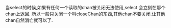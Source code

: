 当select的时候,如果有任何一个读取的chan被关闭无法使用,select 会立刻在那个chan上返回.
所以一般只关闭一个叫closeChan的东西,其他chan不要关闭.让其他chan自然消亡就可以了.